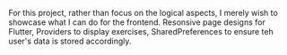 For this project, rather than focus on the logical aspects, I merely wish to showcase what I can do for the frontend. Resonsive page designs for Flutter, Providers to display exercises, SharedPreferences to ensure teh user's data is stored accordingly.
